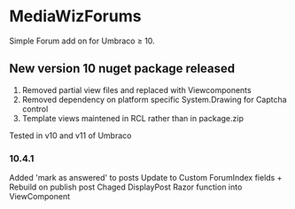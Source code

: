 # MediaWizForums #
Simple Forum add on for Umbraco ≥ 10. 
## New version 10 nuget package released ##
1. Removed partial view files and replaced with Viewcomponents
2. Removed dependency on platform specific System.Drawing for Captcha control
3. Template views maintened in RCL rather than in package.zip

Tested in v10 and v11 of Umbraco

### 10.4.1 ###
Added 'mark as answered' to posts
Update to Custom ForumIndex fields + Rebuild on publish post
Chaged DisplayPost Razor function into ViewComponent

